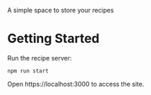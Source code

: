 A simple space to store your recipes

# Getting Started

Run the recipe server:

```
npm run start
```

Open https://localhost:3000 to access the site.

